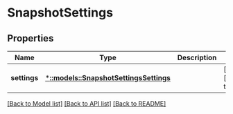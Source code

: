 # SnapshotSettings

## Properties
Name | Type | Description | Notes
------------ | ------------- | ------------- | -------------
**settings** | [***::models::SnapshotSettingsSettings**](SnapshotSettingsSettings.md) |  | [optional] [default to null]

[[Back to Model list]](../README.md#documentation-for-models) [[Back to API list]](../README.md#documentation-for-api-endpoints) [[Back to README]](../README.md)


